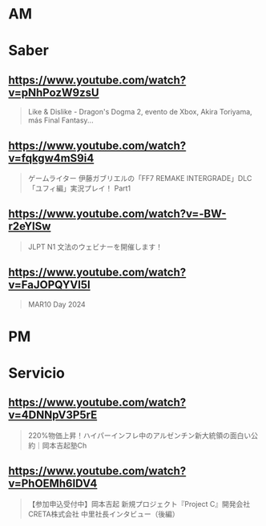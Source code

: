 # AM
# Saber

## https://www.youtube.com/watch?v=pNhPozW9zsU

> Like & Dislike - Dragon's Dogma 2, evento de Xbox, Akira Toriyama, más Final Fantasy... 
 
## https://www.youtube.com/watch?v=fqkgw4mS9i4

> ゲームライター 伊藤ガブリエルの「FF7 REMAKE INTERGRADE」DLC「ユフィ編」実況プレイ！ Part1 

## https://www.youtube.com/watch?v=-BW-r2eYlSw

> JLPT N1 文法のウェビナーを開催します！ 

## https://www.youtube.com/watch?v=FaJOPQYVl5I

> MAR10 Day 2024 

# PM
# Servicio

## https://www.youtube.com/watch?v=4DNNpV3P5rE 

> 220%物価上昇！ハイパーインフレ中のアルゼンチン新大統領の面白い公約｜岡本吉起塾Ch 

## https://www.youtube.com/watch?v=PhOEMh6IDV4

> 【参加申込受付中】岡本吉起 新規プロジェクト『Project C』開発会社 CRETA株式会社 中里社長インタビュー（後編） 
